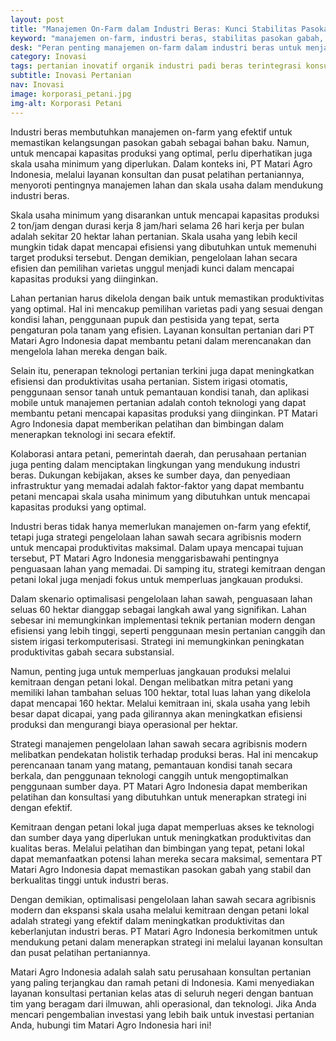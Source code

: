 ```yaml
---
layout: post
title: "Manajemen On-Farm dalam Industri Beras: Kunci Stabilitas Pasokan Gabah sebagai Bahan Baku"
keyword: "manajemen on-farm, industri beras, stabilitas pasokan gabah, konsultan pertanian, pusat pelatihan pertanian, PT Matari Agro Indonesia, pertanian berkelanjutan, pengelolaan lahan pertanian, teknologi pertanian"
desk: "Peran penting manajemen on-farm dalam industri beras untuk menjaga stabilitas pasokan gabah sebagai bahan baku. Dengan fokus pada layanan konsultan dan pusat pelatihan pertanian di PT Matari Agro Indonesia, artikel ini ditujukan kepada individu yang berkecimpung dalam bidang pertanian, perusahaan pertanian dan perkebunan, serta pemerintah daerah di seluruh Indonesia."
category: Inovasi
tags: pertanian inovatif organik industri padi beras terintegrasi konsultan ketahanan pangan
subtitle: Inovasi Pertanian
nav: Inovasi
image: korporasi_petani.jpg
img-alt: Korporasi Petani
---
```


Industri beras membutuhkan manajemen on-farm yang efektif untuk memastikan kelangsungan pasokan gabah sebagai bahan baku. Namun, untuk mencapai kapasitas produksi yang optimal, perlu diperhatikan juga skala usaha minimum yang diperlukan. Dalam konteks ini, PT Matari Agro Indonesia, melalui layanan konsultan dan pusat pelatihan pertaniannya, menyoroti pentingnya manajemen lahan dan skala usaha dalam mendukung industri beras.

Skala usaha minimum yang disarankan untuk mencapai kapasitas produksi 2 ton/jam dengan durasi kerja 8 jam/hari selama 26 hari kerja per bulan adalah sekitar 20 hektar lahan pertanian. Skala usaha yang lebih kecil mungkin tidak dapat mencapai efisiensi yang dibutuhkan untuk memenuhi target produksi tersebut. Dengan demikian, pengelolaan lahan secara efisien dan pemilihan varietas unggul menjadi kunci dalam mencapai kapasitas produksi yang diinginkan.

Lahan pertanian harus dikelola dengan baik untuk memastikan produktivitas yang optimal. Hal ini mencakup pemilihan varietas padi yang sesuai dengan kondisi lahan, penggunaan pupuk dan pestisida yang tepat, serta pengaturan pola tanam yang efisien. Layanan konsultan pertanian dari PT Matari Agro Indonesia dapat membantu petani dalam merencanakan dan mengelola lahan mereka dengan baik.

Selain itu, penerapan teknologi pertanian terkini juga dapat meningkatkan efisiensi dan produktivitas usaha pertanian. Sistem irigasi otomatis, penggunaan sensor tanah untuk pemantauan kondisi tanah, dan aplikasi mobile untuk manajemen pertanian adalah contoh teknologi yang dapat membantu petani mencapai kapasitas produksi yang diinginkan. PT Matari Agro Indonesia dapat memberikan pelatihan dan bimbingan dalam menerapkan teknologi ini secara efektif.

Kolaborasi antara petani, pemerintah daerah, dan perusahaan pertanian juga penting dalam menciptakan lingkungan yang mendukung industri beras. Dukungan kebijakan, akses ke sumber daya, dan penyediaan infrastruktur yang memadai adalah faktor-faktor yang dapat membantu petani mencapai skala usaha minimum yang dibutuhkan untuk mencapai kapasitas produksi yang optimal.

Industri beras tidak hanya memerlukan manajemen on-farm yang efektif, tetapi juga strategi pengelolaan lahan sawah secara agribisnis modern untuk mencapai produktivitas maksimal. Dalam upaya mencapai tujuan tersebut, PT Matari Agro Indonesia menggarisbawahi pentingnya penguasaan lahan yang memadai. Di samping itu, strategi kemitraan dengan petani lokal juga menjadi fokus untuk memperluas jangkauan produksi.

Dalam skenario optimalisasi pengelolaan lahan sawah, penguasaan lahan seluas 60 hektar dianggap sebagai langkah awal yang signifikan. Lahan sebesar ini memungkinkan implementasi teknik pertanian modern dengan efisiensi yang lebih tinggi, seperti penggunaan mesin pertanian canggih dan sistem irigasi terkomputerisasi. Strategi ini memungkinkan peningkatan produktivitas gabah secara substansial.

Namun, penting juga untuk memperluas jangkauan produksi melalui kemitraan dengan petani lokal. Dengan melibatkan mitra petani yang memiliki lahan tambahan seluas 100 hektar, total luas lahan yang dikelola dapat mencapai 160 hektar. Melalui kemitraan ini, skala usaha yang lebih besar dapat dicapai, yang pada gilirannya akan meningkatkan efisiensi produksi dan mengurangi biaya operasional per hektar.

Strategi manajemen pengelolaan lahan sawah secara agribisnis modern melibatkan pendekatan holistik terhadap produksi beras. Hal ini mencakup perencanaan tanam yang matang, pemantauan kondisi tanah secara berkala, dan penggunaan teknologi canggih untuk mengoptimalkan penggunaan sumber daya. PT Matari Agro Indonesia dapat memberikan pelatihan dan konsultasi yang dibutuhkan untuk menerapkan strategi ini dengan efektif.

Kemitraan dengan petani lokal juga dapat memperluas akses ke teknologi dan sumber daya yang diperlukan untuk meningkatkan produktivitas dan kualitas beras. Melalui pelatihan dan bimbingan yang tepat, petani lokal dapat memanfaatkan potensi lahan mereka secara maksimal, sementara PT Matari Agro Indonesia dapat memastikan pasokan gabah yang stabil dan berkualitas tinggi untuk industri beras.

Dengan demikian, optimalisasi pengelolaan lahan sawah secara agribisnis modern dan ekspansi skala usaha melalui kemitraan dengan petani lokal adalah strategi yang efektif dalam meningkatkan produktivitas dan keberlanjutan industri beras. PT Matari Agro Indonesia berkomitmen untuk mendukung petani dalam menerapkan strategi ini melalui layanan konsultan dan pusat pelatihan pertaniannya.

Matari Agro Indonesia adalah salah satu perusahaan konsultan pertanian yang paling terjangkau dan ramah petani di Indonesia. Kami menyediakan layanan konsultasi pertanian kelas atas di seluruh negeri dengan bantuan tim yang beragam dari ilmuwan, ahli operasional, dan teknologi. Jika Anda mencari pengembalian investasi yang lebih baik untuk investasi pertanian Anda, hubungi tim Matari Agro Indonesia hari ini!

